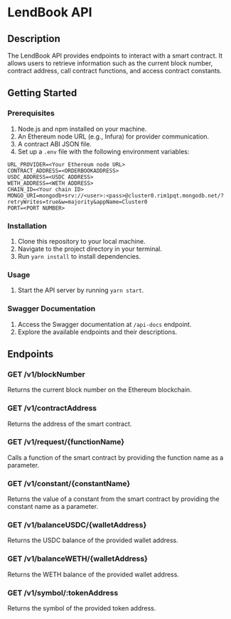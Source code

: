 # LendBook API

## Description

The LendBook API provides endpoints to interact with a smart contract. It allows users to retrieve information such as the current block number, contract address, call contract functions, and access contract constants.

## Getting Started

### Prerequisites

1. Node.js and npm installed on your machine.
2. An Ethereum node URL (e.g., Infura) for provider communication.
3. A contract ABI JSON file.
4. Set up a `.env` file with the following environment variables:

```
URL_PROVIDER=<Your Ethereum node URL>
CONTRACT_ADDRESS=<ORDERBOOKADDRESS>
USDC_ADDRESS=<USDC ADDRESS>
WETH_ADDRESS=<WETH ADDRESS>
CHAIN_ID=<Your chain ID>
MONGO_URI=mongodb+srv://<user>:<pass>@cluster0.rim1pqt.mongodb.net/?retryWrites=true&w=majority&appName=Cluster0
PORT=<PORT NUMBER>
```

### Installation

1. Clone this repository to your local machine.
2. Navigate to the project directory in your terminal.
3. Run `yarn install` to install dependencies.

### Usage

1. Start the API server by running `yarn start`.

### Swagger Documentation

1. Access the Swagger documentation at `/api-docs` endpoint.
2. Explore the available endpoints and their descriptions.

## Endpoints

### GET /v1/blockNumber

Returns the current block number on the Ethereum blockchain.

### GET /v1/contractAddress

Returns the address of the smart contract.

### GET /v1/request/{functionName}

Calls a function of the smart contract by providing the function name as a parameter.

### GET /v1/constant/{constantName}

Returns the value of a constant from the smart contract by providing the constant name as a parameter.

### GET /v1/balanceUSDC/{walletAddress}

Returns the USDC balance of the provided wallet address.

### GET /v1/balanceWETH/{walletAddress}

Returns the WETH balance of the provided wallet address.

### GET /v1/symbol/:tokenAddress

Returns the symbol of the provided token address.

